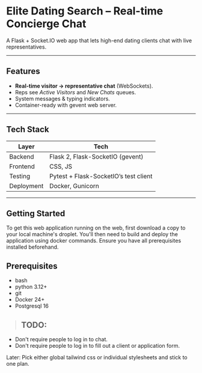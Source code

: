 # Elite Dating Search – Real-time Concierge Chat

A Flask + Socket.IO web app that lets high-end dating clients chat with live
representatives.

---

## Features
- **Real-time visitor → representative chat** (WebSockets).
- Reps see *Active Visitors* and *New Chats* queues.
- System messages & typing indicators.
- Container-ready with gevent web server.

---

## Tech Stack
| Layer | Tech |
|-------|------|
| Backend | Flask 2, Flask-SocketIO (gevent) |
| Frontend | CSS, JS |
| Testing | Pytest + Flask-SocketIO’s test client |
| Deployment | Docker, Gunicorn |

---

## Getting Started
To get this web application running on the web, first download a copy to your 
local machine's droplet. You'll then need to build and deploy the application 
using docker commands. Ensure you have all prerequisites installed beforehand.

## Prerequisites
- bash
- python 3.12+
- git
- Docker 24+
- Postgresql 16

> ## TODO:
- Don't require people to log in to chat.
- Don't require people to log in to fill out a client or application form.

Later: Pick either global tailwind css or individual stylesheets and stick to one plan.
